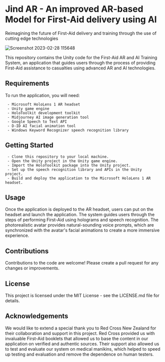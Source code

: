 # Jind AR - An improved AR-based Model for First-Aid delivery using AI


Reimagining the future of First-Aid delivery and training through the use of cutting edge technologies

![Screenshot 2023-02-28 115648](https://user-images.githubusercontent.com/72056829/225498536-97888c9e-41cb-4c4e-b26d-ccb1cf9dd3a0.png)
 
This repository contains the Unity code for the First-Aid AR and AI Training System, an application that guides users through the process of providing First-Aid assistance to casualties using advanced AR and AI technologies.

## Requirements
To run the application, you will need:
```
 - Microsoft HoloLens 1 AR headset
 - Unity game engine
 - HoloToolkit development toolkit
 - Midjourney AI image generation tool
 - Google Speech to Text API
 - D-ID AI facial animation tool
 - Windows Keyword Recognizer speech recognition library
```


## Getting Started
```
 - Clone this repository to your local machine.
 - Open the Unity project in the Unity game engine.
 - Import the HoloToolkit package into the Unity project.
 - Set up the speech recognition library and APIs in the Unity project.
 - Build and deploy the application to the Microsoft HoloLens 1 AR headset.
```


## Usage
Once the application is deployed to the AR headset, users can put on the headset and launch the application. The system guides users through the steps of performing First-Aid using holograms and speech recognition. The photorealistic avatar provides natural-sounding voice prompts, which are synchronized with the avatar's facial animations to create a more immersive experience.

## Contributions
Contributions to the code are welcome! Please create a pull request for any changes or improvements.

## License
This project is licensed under the MIT License - see the LICENSE.md file for details.

## Acknowledgements
We would like to extend a special thank you to Red Cross New Zealand for their collaboration and support in this project. Red Cross provided us with invaluable First-Aid booklets that allowed us to base the content in our application on verified and authentic sources. Their support also allowed us to test and evaluate our system on medical manikins, which helped to speed up testing and evaluation and remove the dependence on human testers.
